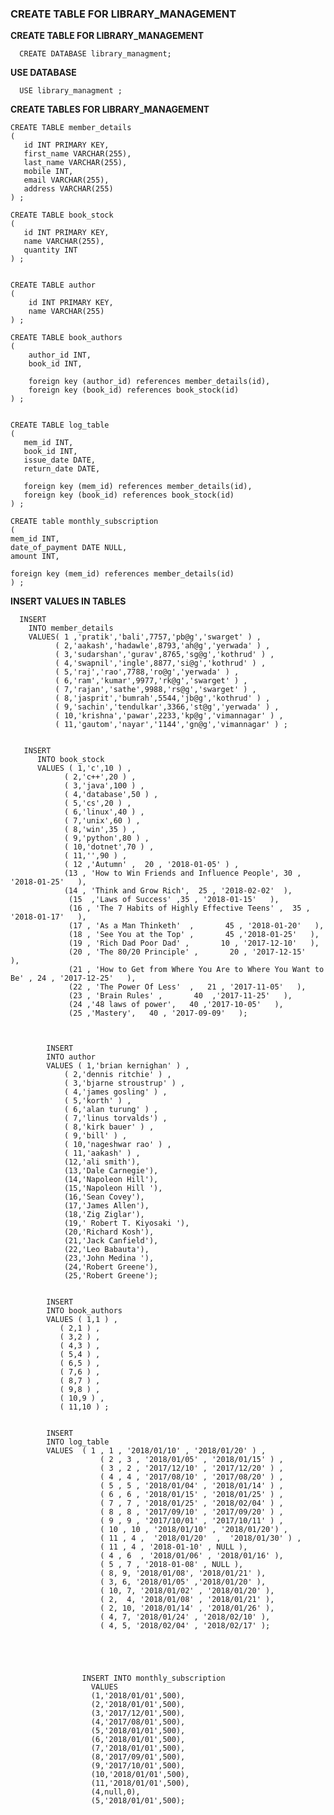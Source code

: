 
  ### CREATE TABLE FOR LIBRARY_MANAGEMENT
  
  **CREATE TABLE FOR LIBRARY_MANAGEMENT**
  
      CREATE DATABASE library_managment;

   **USE DATABASE**
   
      USE library_managment ;

   **CREATE TABLES FOR LIBRARY_MANAGEMENT**
   
    CREATE TABLE member_details  
    (
       id INT PRIMARY KEY,
       first_name VARCHAR(255),
       last_name VARCHAR(255),
       mobile INT,
       email VARCHAR(255),
       address VARCHAR(255)
    ) ;

    CREATE TABLE book_stock
    (
       id INT PRIMARY KEY,
       name VARCHAR(255),
       quantity INT
    ) ;


    CREATE TABLE author
    (
        id INT PRIMARY KEY,
        name VARCHAR(255)
    ) ;

    CREATE TABLE book_authors
    (
        author_id INT,
        book_id INT,
    
        foreign key (author_id) references member_details(id),
        foreign key (book_id) references book_stock(id)
    ) ;


    CREATE TABLE log_table
    (
       mem_id INT,
       book_id INT,
       issue_date DATE,
       return_date DATE,

       foreign key (mem_id) references member_details(id),
       foreign key (book_id) references book_stock(id)
    ) ;

    CREATE table monthly_subscription
    (
    mem_id INT,
    date_of_payment DATE NULL,
    amount INT,
    
    foreign key (mem_id) references member_details(id)
    ) ;
    
   **INSERT VALUES IN TABLES**
   
      INSERT 
        INTO member_details 
        VALUES( 1 ,'pratik','bali',7757,'pb@g','swarget' ) ,
              ( 2,'aakash','hadawle',8793,'ah@g','yerwada' ) ,
              ( 3,'sudarshan','gurav',8765,'sg@g','kothrud' ) ,  
              ( 4,'swapnil','ingle',8877,'si@g','kothrud' ) ,
              ( 5,'raj','rao',7788,'ro@g','yerwada' ) ,
              ( 6,'ram','kumar',9977,'rk@g','swarget' ) ,
              ( 7,'rajan','sathe',9988,'rs@g','swarget' ) ,
              ( 8,'jasprit','bumrah',5544,'jb@g','kothrud' ) ,
              ( 9,'sachin','tendulkar',3366,'st@g','yerwada' ) ,
              ( 10,'krishna','pawar',2233,'kp@g','vimannagar' ) ,
              ( 11,'gautom','nayar','1144','gn@g','vimannagar' ) ;


       INSERT 
          INTO book_stock 
          VALUES ( 1,'c',10 ) ,
                ( 2,'c++',20 ) ,
                ( 3,'java',100 ) ,
                ( 4,'database',50 ) , 
                ( 5,'cs',20 ) ,
                ( 6,'linux',40 ) ,
                ( 7,'unix',60 ) ,
                ( 8,'win',35 ) ,
                ( 9,'python',80 ) ,
                ( 10,'dotnet',70 ) ,
                ( 11,'',90 ) ,
                ( 12 ,'Autumn' ,  20 , '2018-01-05' ) ,
                (13 , 'How to Win Friends and Influence People', 30 , '2018-01-25'   ),
                (14 , 'Think and Grow Rich',  25 , '2018-02-02'  ),
                 (15  ,'Laws of Success' ,35 , '2018-01-15'   ),
                 (16 , 'The 7 Habits of Highly Effective Teens' ,  35 , '2018-01-17'   ),
                 (17 , 'As a Man Thinketh'  ,       45 , '2018-01-20'   ),
                 (18 , 'See You at the Top' ,       45 ,'2018-01-25'   ),
                 (19 , 'Rich Dad Poor Dad' ,       10 , '2017-12-10'   ),
                 (20 , 'The 80/20 Principle' ,       20 , '2017-12-15'   ),
                 (21 , 'How to Get from Where You Are to Where You Want to Be' , 24 , '2017-12-25'   ),
                 (22 , 'The Power Of Less'  ,   21 , '2017-11-05'   ),
                 (23 , 'Brain Rules' ,       40  ,'2017-11-25'   ),
                 (24 ,'48 laws of power',   40 ,'2017-10-05'   ),
                 (25 ,'Mastery',   40 , '2017-09-09'   );



            INSERT 
            INTO author 
            VALUES ( 1,'brian kernighan' ) ,
                ( 2,'dennis ritchie' ) ,
                ( 3,'bjarne stroustrup' ) ,
                ( 4,'james gosling' ) ,
                ( 5,'korth' ) ,
                ( 6,'alan turung' ) ,
                ( 7,'linus torvalds') ,
                ( 8,'kirk bauer' ) ,
                ( 9,'bill' ) ,
                ( 10,'nageshwar rao' ) ,
                ( 11,'aakash' ) ,
                (12,'ali smith'),
                (13,'Dale Carnegie'),
                (14,'Napoleon Hill'),
                (15,'Napoleon Hill '),
                (16,'Sean Covey'),
                (17,'James Allen'),
                (18,'Zig Ziglar'),
                (19,' Robert T. Kiyosaki '),
                (20,'Richard Kosh'),
                (21,'Jack Canfield'),
                (22,'Leo Babauta'),
                (23,'John Medina '),
                (24,'Robert Greene'),
                (25,'Robert Greene');


            INSERT 
            INTO book_authors 
            VALUES ( 1,1 ) ,
               ( 2,1 ) ,
               ( 3,2 ) ,
               ( 4,3 ) ,
               ( 5,4 ) ,
               ( 6,5 ) ,
               ( 7,6 ) ,
               ( 8,7 ) ,
               ( 9,8 ) ,
               ( 10,9 ) ,
               ( 11,10 ) ;


            INSERT
            INTO log_table
            VALUES  ( 1 , 1 , '2018/01/10' , '2018/01/20' ) ,
                        ( 2 , 3 , '2018/01/05' , '2018/01/15' ) ,
                        ( 3 , 2 , '2017/12/10' , '2017/12/20' ) ,
                        ( 4 , 4 , '2017/08/10' , '2017/08/20' ) ,
                        ( 5 , 5 , '2018/01/04' , '2018/01/14' ) ,
                        ( 6 , 6 , '2018/01/15' , '2018/01/25' ) ,
                        ( 7 , 7 , '2018/01/25' , '2018/02/04' ) ,
                        ( 8 , 8 , '2017/09/10' , '2017/09/20' ) ,
                        ( 9 , 9 , '2017/10/01' , '2017/10/11' ) ,
                        ( 10 , 10 , '2018/01/10' , '2018/01/20') ,
                        ( 11 , 4 ,  '2018/01/20'  ,  '2018/01/30' ) ,
                        ( 11 , 4 , '2018-01-10' , NULL ),
                        ( 4 , 6  , '2018/01/06' , '2018/01/16' ),
                        ( 5 , 7 , '2018-01-08' , NULL ),
                        ( 8, 9, '2018/01/08', '2018/01/21' ),
                        ( 3, 6, '2018/01/05' ,'2018/01/20' ),
                        ( 10, 7, '2018/01/02' , '2018/01/20' ),
                        ( 2,  4, '2018/01/08' , '2018/01/21' ),
                        ( 2, 10, '2018/01/14' , '2018/01/26' ),
                        ( 4, 7, '2018/01/24' , '2018/02/10' ),
                        ( 4, 5, '2018/02/04' , '2018/02/17' );





                    INSERT INTO monthly_subscription 
                      VALUES
                      (1,'2018/01/01',500),
                      (2,'2018/01/01',500),
                      (3,'2017/12/01',500),
                      (4,'2017/08/01',500),
                      (5,'2018/01/01',500),
                      (6,'2018/01/01',500),
                      (7,'2018/01/01',500),
                      (8,'2017/09/01',500),
                      (9,'2017/10/01',500),
                      (10,'2018/01/01',500),
                      (11,'2018/01/01',500),
                      (4,null,0),
                      (5,'2018/01/01',500);

